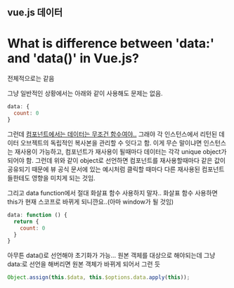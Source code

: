 vue.js 데이터
---
# What is difference between 'data:' and 'data()' in Vue.js?
전체적으로는 같음

그냥 일반적인 상황에서는 아래와 같이 사용해도 문제는 없음.
```js
data: {
  count: 0
}
```

그런데 [컴포넌트에서는 데이터는 무조건 함수여야..](https://vuejs.org/v2/guide/components.html#data-Must-Be-a-Function) 그래야 각 인스턴스에서 리턴된 데이터 오브젝트의 독립적인 복사본을 관리할 수 잇다고 함. 이게 무슨 말이냐면 인스턴스는 재사용이 가능하고, 컴포넌트가 재사용이 될때마다 데이터는 각각 unique object가 되어야 함. 그런데 위와 같이 object로 선언하면 컴포넌트를 재사용할때마다 같은 값이 공유되기 때문에 뷰 공식 문서에 있는 예시처럼 클릭할 때마다 다른 재사용된 컴포넌트들한테도 영향을 미치게 되는 것임. 

그리고 data function에서 절대 화살표 함수 사용하지 말자.. 화살표 함수 사용하면 this가 현재 스코프로 바뀌게 되니깐요..(아마 window가 될 것임)
```js
data: function () {
  return {
    count: 0
  }
}
```

아무튼 data()로 선언해야 초기화가 가능... 원본 객체를 대상으로 해야되는데 그냥 data:로 선언을 해버리면 원본 객체가 바뀌게 되어서 그런 듯
```js
Object.assign(this.$data, this.$options.data.apply(this));
```